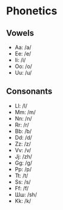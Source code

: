 # Phonetics

## Vowels

- Aa: /a/
- Ee: /e/
- Ii: /i/
- Oo: /o/
- Uu: /u/

## Consonants

- Ll: /l/
- Mm: /m/
- Nn: /n/
- Rr: /r/
- Bb: /b/
- Dd: /d/
- Zz: /z/
- Vv: /v/
- Jj: /zh/
- Gg: /g/
- Pp: /p/
- Tt: /t/
- Ss: /s/
- Ff: /f/
- &#x428;&#x448;: /sh/
- Kk: /k/